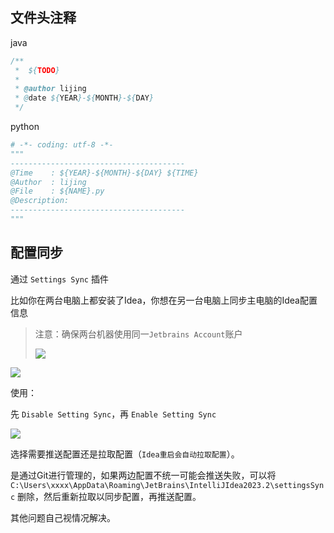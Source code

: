 ## 文件头注释

java

```java
/**
 *  ${TODO}
 *
 * @author lijing
 * @date ${YEAR}-${MONTH}-${DAY}
 */
```

python

```python
# -*- coding: utf-8 -*-
"""
---------------------------------------
@Time    : ${YEAR}-${MONTH}-${DAY} ${TIME}
@Author  : lijing
@File    : ${NAME}.py
@Description: 
---------------------------------------
"""

```

## 配置同步

通过 `Settings Sync` 插件

比如你在两台电脑上都安装了Idea，你想在另一台电脑上同步主电脑的Idea配置信息

> 注意：确保两台机器使用同一`Jetbrains Account`账户
>
> ![](https://image.xiaojingge.com/img/image-20240404212810103.png)

![](https://image.xiaojingge.com/img/image-20240404212527942.png)

使用：

先 `Disable Setting Sync`，再 `Enable Setting Sync`

![](https://image.xiaojingge.com/img/image-20240404213012387.png)

选择需要推送配置还是拉取配置（`Idea重启会自动拉取配置`）。

是通过Git进行管理的，如果两边配置不统一可能会推送失败，可以将 `C:\Users\xxxx\AppData\Roaming\JetBrains\IntelliJIdea2023.2\settingsSync` 删除，然后重新拉取以同步配置，再推送配置。

其他问题自己视情况解决。
